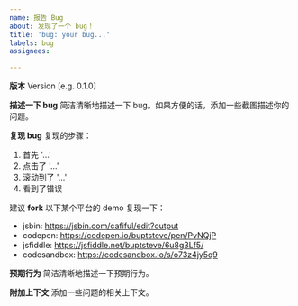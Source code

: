 ```yaml
---
name: 报告 Bug
about: 发现了一个 bug！
title: 'bug: your bug...'
labels: bug
assignees:

---
```


**版本**
Version [e.g. 0.1.0]

**描述一下 bug**
简洁清晰地描述一下 bug。如果方便的话，添加一些截图描述你的问题。

**复现 bug**
复现的步骤：

1. 首先 '...'
2. 点击了 '...'
3. 滚动到了 '...'
4. 看到了错误

建议 **fork** 以下某个平台的 demo 复现一下：

* jsbin: https://jsbin.com/cafiful/edit?output
* codepen: https://codepen.io/buptsteve/pen/PvNQjP
* jsfiddle: https://jsfiddle.net/buptsteve/6u8g3Lf5/
* codesandbox: https://codesandbox.io/s/o73z4jy5q9

**预期行为**
简洁清晰地描述一下预期行为。

**附加上下文**
添加一些问题的相关上下文。
